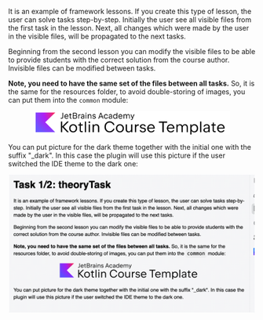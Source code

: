 It is an example of framework lessons. 
If you create this type of lesson, the user can solve tasks step-by-step.
Initially the user see all visible files from the first task in the lesson.
Next, all changes which were made by the user in the visible files, 
will be propagated to the next tasks.

Beginning from the second lesson you can modify the visible files to be able to provide 
students with the correct solution from the course author. 
Invisible files can be modified between tasks.

**Note, you need to have the same set of the files between all tasks.** 
So, it is the same for the resources folder, to avoid double-storing of images, 
you can put them into the `common` module:

<p align="center">
    <img src="../../../common/src/main/resources/images/logo.png" alt="Logo" width="400"/>
</p>

<div class="hint" title="How to change pictures between themes?">

You can put picture for the dark theme together with the initial one with the suffix "_dark". 
In this case the plugin will use this picture if the user switched the IDE theme to the dark one:

<p align="center">
    <img src="../../../common/src/main/resources/images/theme_example.gif" alt="Logo" width="500"/>
</p>
</div>